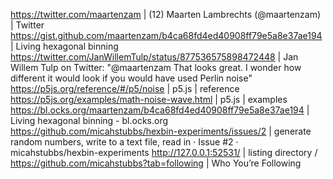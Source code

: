 https://twitter.com/maartenzam | (12) Maarten Lambrechts (@maartenzam) | Twitter
https://gist.github.com/maartenzam/b4ca68fd4ed40908ff79e5a8e37ae194 | Living hexagonal binning
https://twitter.com/JanWillemTulp/status/877536575898472448 | Jan Willem Tulp on Twitter: "@maartenzam That looks great. I wonder how different it would look if you would have used Perlin noise"
https://p5js.org/reference/#/p5/noise | p5.js | reference
https://p5js.org/examples/math-noise-wave.html | p5.js | examples
https://bl.ocks.org/maartenzam/b4ca68fd4ed40908ff79e5a8e37ae194 | Living hexagonal binning - bl.ocks.org
https://github.com/micahstubbs/hexbin-experiments/issues/2 | generate random numbers, write to a text file, read in · Issue #2 · micahstubbs/hexbin-experiments
http://127.0.0.1:52531/ | listing directory /
https://github.com/micahstubbs?tab=following | Who You’re Following